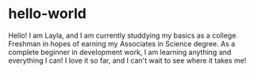 # hello-world
Hello! I am Layla, and I am currently studdying my basics as a college Freshman in hopes of earning my Associates in Science degree. As a complete beginner in development work, I am learning anything and everything I can! I love it so far, and I can't wait to see where it takes me!
